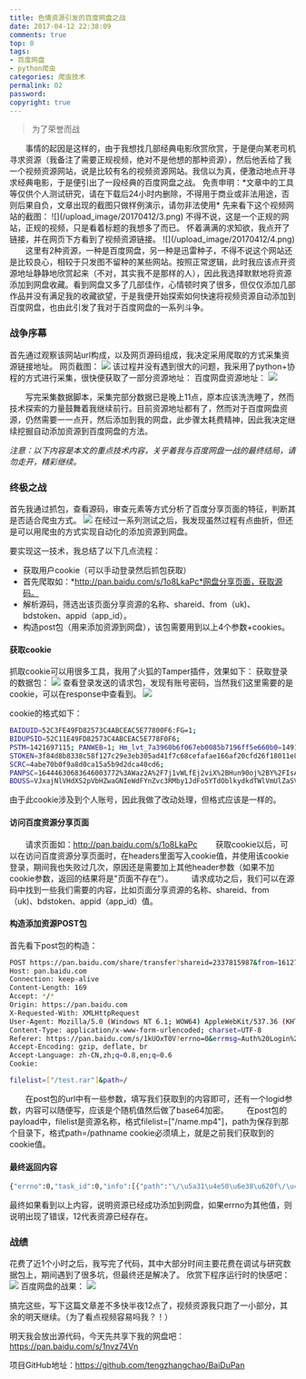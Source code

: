 ```yaml
---
title: 色情资源引发的百度网盘之战
date: 2017-04-12 22:38:09
comments: true
top: 0
tags:
- 百度网盘
- python爬虫
categories: 爬虫技术
permalink: 02
password:
copyright: true
---
```

<blockquote class="blockquote-center">为了荣誉而战</blockquote>
　　事情的起因是这样的，由于我想找几部经典电影欣赏欣赏，于是便向某老司机寻求资源（我备注了需要正规视频，绝对不是他想的那种资源），然后他丢给了我一个视频资源网站，说是比较有名的视频资源网站。我信以为真，便激动地点开寻求经典电影，于是便引出了一段经典的百度网盘之战。
<!--more -->
免责申明：*文章中的工具等仅供个人测试研究，请在下载后24小时内删除，不得用于商业或非法用途，否则后果自负，文章出现的截图只做样例演示，请勿非法使用*
先来看下这个视频网站的截图：
![](/upload_image/20170412/3.png)
不得不说，这是一个正规的网站，正规的视频，只是看着标题的我想多了而已。
怀着满满的求知欲，我点开了链接，并在网页下方看到了视频资源链接。
![](/upload_image/20170412/4.png)
　　这里有2种资源，一种是百度网盘，另一种是迅雷种子，不得不说这个网站还是比较良心，相较于只发图不留种的某些网站。按照正常逻辑，此时我应该点开资源地址静静地欣赏起来（不对，其实我不是那样的人），因此我选择默默地将资源添加到网盘收藏。看到网盘又多了几部佳作，心情顿时爽了很多，但仅仅添加几部作品并没有满足我的收藏欲望，于是我便开始探索如何快速将视频资源自动添加到百度网盘，也由此引发了我对于百度网盘的一系列斗争。

### 战争序幕
首先通过观察该网站url构成，以及网页源码组成，我决定采用爬取的方式采集资源链接地址。
网页截图：
![](/upload_image/20170412/5.png)
该过程并没有遇到很大的问题，我采用了python+协程的方式进行采集，很快便获取了一部分资源地址：
百度网盘资源地址：
![](/upload_image/20170412/6.png)

　　写完采集数据脚本，采集完部分数据已是晚上11点，原本应该洗洗睡了，然而技术探索的力量鼓舞着我继续前行。目前资源地址都有了，然而对于百度网盘资源，仍然需要一一点开，然后添加到我的网盘，此步骤太耗费精神，因此我决定继续挖掘自动添加资源到百度网盘的方法。

*注意：以下内容是本文的重点技术内容，关乎着我与百度网盘一战的最终结局，请勿走开，精彩继续。*

### 终极之战
首先我通过抓包，查看源码，审查元素等方式分析了百度分享页面的特征，判断其是否适合爬虫方式。
![](/upload_image/20170412/33.png)
在经过一系列测试之后，我发现虽然过程有点曲折，但还是可以用爬虫的方式实现自动化的添加资源到网盘。

要实现这一技术，我总结了以下几点流程：

* 获取用户cookie（可以手动登录然后抓包获取）
* 首先爬取如：*http://pan.baidu.com/s/1o8LkaPc*网盘分享页面，获取源码。
* 解析源码，筛选出该页面分享资源的名称、shareid、from（uk)、bdstoken、appid（app_id）。
* 构造post包（用来添加资源到网盘），该包需要用到以上4个参数+cookies。

#### 获取cookie
抓取cookie可以用很多工具，我用了火狐的Tamper插件，效果如下：
获取登录的数据包：
![](/upload_image/20170412/1.png)
查看登录发送的请求包，发现有账号密码，当然我们这里需要的是cookie，可以在response中查看到。
![](/upload_image/20170412/2.png)

cookie的格式如下：
```bash
BAIDUID=52C3FE49FD82573C4ABCEAC5E77800F6:FG=1; 
BIDUPSID=52C11E49FD82573C4ABCEAC5E778F0F6; 
PSTM=1421697115; PANWEB=1; Hm_lvt_7a3960b6f067eb0085b7196ff5e660b0=1491987412; Hm_lpvt_7a3960b6f067eb0085b7f96ff5e6260b0=1491988544; 
STOKEN=3f84d8b8338c58f127c29e3eb305ad41f7c68cefafae166af20cfd26f18011e8;
SCRC=4abe70b0f9a8d0ca15a5b9d2dca40cd6;
PANPSC=16444630683646003772%3AWaz2A%2F7j1vWLfEj2viX%2BHun90oj%2BY%2FIsAxoXP3kWK6VuJ5936qezF2bVph1S8bONssvn6mlYdRuXIXUCPSJ19ROAD5r1J1nbhw55AZBrQZejhilfAWCWdkJfIbGeUDFmg5zwpdg9WqRKWDBCT3FjnL6jsjP%2FyZiBX26YfN4HZ4D76jyG3uDkPYshZ7OchQK1KQDQpg%2B6XCV%2BSJWX9%2F9F%2FIkt7vMgzc%2BT; 
BDUSS=VJxajNlVHdXS2pVbHZwaGNIeWdFYnZvc3RMby1JdFo5YTdOblkydkdTWlVmUlZaSVFBQUFBJCQAAAAAAAAAAAEAAAA~cQc40NLUy7XEwbm359PwABAAAAAAAAAAAAAAAAAAAAAAAAAAAAAAAAAAAAAAAAAAAAAAAAAAAAAAAAAAAAAAAAAAAFTw7VhU8O1Yb
```
由于此cookie涉及到个人账号，因此我做了改动处理，但格式应该是一样的。

#### 访问百度资源分享页面
　　请求页面如：http://pan.baidu.com/s/1o8LkaPc
　　获取cookie以后，可以在访问百度资源分享页面时，在headers里面写入cookie值，并使用该cookie登录，期间我也失败过几次，原因还是需要加上其他header参数（如果不加cookie参数，返回的结果将是"页面不存在"）。
　　请求成功之后，我们可以在源码中找到一些我们需要的内容，比如页面分享资源的名称、shareid、from（uk)、bdstoken、appid（app_id）值。

#### 构造添加资源POST包
首先看下post包的构造：
```bash
POST https://pan.baidu.com/share/transfer?shareid=2337815987&from=1612775008&bdstoken=6e05f8ea7dcb04fb73aa975a4eb8ae6c&channel=chunlei&clienttype=0&web=1&app_id=250528&logid= HTTP/1.1
Host: pan.baidu.com
Connection: keep-alive
Content-Length: 169
Accept: */*
Origin: https://pan.baidu.com
X-Requested-With: XMLHttpRequest
User-Agent: Mozilla/5.0 (Windows NT 6.1; WOW64) AppleWebKit/537.36 (KHTML, like Gecko) Chrome/57.0.2987.133 Safari/537.36
Content-Type: application/x-www-form-urlencoded; charset=UTF-8
Referer: https://pan.baidu.com/s/1kUOxT0V?errno=0&errmsg=Auth%20Login%20Sucess&&bduss=&ssnerror=0
Accept-Encoding: gzip, deflate, br
Accept-Language: zh-CN,zh;q=0.8,en;q=0.6
Cookie: 

filelist=["/test.rar"]&path=/
```
　　在post包的url中有一些参数，填写我们获取到的内容即可，还有一个logid参数，内容可以随便写，应该是个随机值然后做了base64加密。
　　在post包的payload中，filelist是资源名称，格式filelist=["/name.mp4"]，path为保存到那个目录下，格式path=/pathname
cookie必须填上，就是之前我们获取到的cookie值。

#### 最终返回内容
```bash
{"errno":0,"task_id":0,"info":[{"path":"\/\u5a31\u4e50\u6e38\u620f\/\u4e09\u56fd\u5168\u6218\u6218\u68cb1.4\u516d\u53f7\u7248\u672c.rar","errno":0}],"extra":{"list":[{"from":"\/\u5a31\u4e50\u6e38\u620f\/\u4e09\u56fd\u5168\u6218\u6218\u68cb1.4\u516d\u53f7\u7248\u672c.rar","to":"\/\u4e09\u56fd\u5168\u6218\u6218\u68cb1.4\u516d\u53f7\u7248\u672c.rar"}]}}
```
最终如果看到以上内容，说明资源已经成功添加到网盘，如果errno为其他值，则说明出现了错误，12代表资源已经存在。


### 战绩
花费了近1个小时之后，我写完了代码，其中大部分时间主要花费在调试与研究数据包上，期间遇到了很多坑，但最终还是解决了。
欣赏下程序运行时的快感吧：
![](/upload_image/20170412/22.png)
百度网盘的战果：
![](/upload_image/20170412/11.png)

搞完这些，写下这篇文章差不多快半夜12点了，视频资源我只跑了一小部分，其余的明天继续。（为了看点视频容易吗我？！）

明天我会放出源代码，今天先共享下我的网盘吧：https://pan.baidu.com/s/1nvz74Vn

项目GitHub地址：https://github.com/tengzhangchao/BaiDuPan

